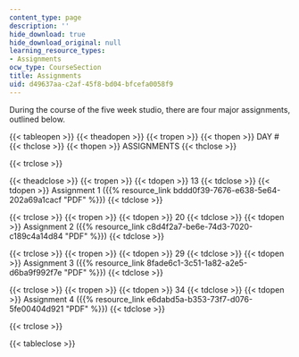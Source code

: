 ```yaml
---
content_type: page
description: ''
hide_download: true
hide_download_original: null
learning_resource_types:
- Assignments
ocw_type: CourseSection
title: Assignments
uid: d49637aa-c2af-45f8-bd04-bfcefa0058f9
---
```


During the course of the five week studio, there are four major assignments, outlined below.

{{< tableopen >}}
{{< theadopen >}}
{{< tropen >}}
{{< thopen >}}
DAY #
{{< thclose >}}
{{< thopen >}}
ASSIGNMENTS
{{< thclose >}}

{{< trclose >}}

{{< theadclose >}}
{{< tropen >}}
{{< tdopen >}}
13
{{< tdclose >}}
{{< tdopen >}}
Assignment 1 ({{% resource_link bddd0f39-7676-e638-5e64-202a69a1cacf "PDF" %}})
{{< tdclose >}}

{{< trclose >}}
{{< tropen >}}
{{< tdopen >}}
20
{{< tdclose >}}
{{< tdopen >}}
Assignment 2 ({{% resource_link c8d4f2a7-be6e-74d3-7020-c189c4a14d84 "PDF" %}})
{{< tdclose >}}

{{< trclose >}}
{{< tropen >}}
{{< tdopen >}}
29
{{< tdclose >}}
{{< tdopen >}}
Assignment 3 ({{% resource_link 8fade6c1-3c51-1a82-a2e5-d6ba9f992f7e "PDF" %}})
{{< tdclose >}}

{{< trclose >}}
{{< tropen >}}
{{< tdopen >}}
34
{{< tdclose >}}
{{< tdopen >}}
Assignment 4 ({{% resource_link e6dabd5a-b353-73f7-d076-5fe00404d921 "PDF" %}})
{{< tdclose >}}

{{< trclose >}}

{{< tableclose >}}